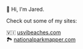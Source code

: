 👋 Hi, I'm Jared.

Check out some of my sites:

🇻🇮 [usvibeaches.com](https://usvibeaches.com)\
🏞️ [nationalparkmapper.com](https://nationalparkmapper.com)
